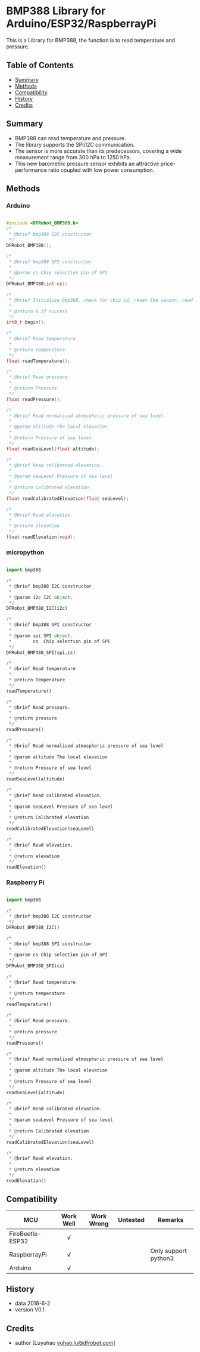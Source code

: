 # BMP388 Library for Arduino/ESP32/RaspberrayPi
This is a Library for BMP388, the function is to read temperature and pressure.

## Table of Contents

* [Summary](#summary)
* [Methods](#methods)
* [Compatibility](#compatibility)
* [History](#history)
* [Credits](#credits)


<snippet>
<content>

## Summary
* BMP388 can read temperature and pressure.
* The library supports the SPI/I2C communication.
* The sensor is more accurate than its predecessors, covering a wide measurement range from 300 hPa to 1250 hPa.
* This new barometric pressure sensor exhibits an attractive price-performance ratio coupled with low power consumption.

## Methods

### Arduino
```C++

#include <DFRobot_BMP388.h>
/*
 * @brief bmp388 I2C constructor
 */
DFRobot_BMP388();

/*
 * @brief bmp388 SPI constructor
 *
 * @param cs Chip selection pin of SPI
 */
DFRobot_BMP388(int cs);

/*
 * @brief Initialize bmp388, check for chip id, reset the sensor, read the calibration data and config sensor
 *
 * @return 0 if success
 */
int8_t begin();

/*
 * @brief Read temperature
 *
 * @return temperature
 */
float readTemperature();

/*
 * @brief Read pressure.
 *
 * @return Pressure
 */
float readPressure();

/*
 * @brief Read normalised atmospheric pressure of sea level
 *
 * @param altitude The local elevation
 *
 * @return Pressure of sea level
 */
float readSeaLevel(float altitude);

/*
 * @brief Read calibrated elevation.
 *
 * @param seaLevel Pressure of sea level
 *
 * @return Calibrated elevation
 */
float readCalibratedElevation(float seaLevel);

/*
 * @brief Read elevation.
 *
 * @return elevation
 */
float readElevation(void);

```

### micropython
```python

import bmp388

/*
 * @brief bmp388 I2C constructor
 *
 * @param i2c I2C object.
 */
DFRobot_BMP388_I2C(i2c)

/*
 * @brief bmp388 SPI constructor
 *
 * @param spi SPI object.
 *        cs  Chip selection pin of SPI
 */
DFRobot_BMP388_SPI(spi,cs)

/*
 * @brief Read temperature
 *
 * @return Temperature
 */
readTemperature()

/*
 * @brief Read pressure.
 *
 * @return pressure
 */
readPressure()

/*
 * @brief Read normalised atmospheric pressure of sea level
 *
 * @param altitude The local elevation
 *
 * @return Pressure of sea level
 */
readSeaLevel(altitude)

/*
 * @brief Read calibrated elevation.
 *
 * @param seaLevel Pressure of sea level
 *
 * @return Calibrated elevation
 */
readCalibratedElevation(seaLevel)

/*
 * @brief Read elevation.
 *
 * @return elevation
 */
readElevation()

```
### Raspberry Pi
```python

import bmp388

/*
 * @brief bmp388 I2C constructor
 */
DFRobot_BMP388_I2C()

/*
 * @brief bmp388 SPI constructor
 *
 * @param cs Chip selection pin of SPI
 */
DFRobot_BMP388_SPI(cs)

/*
 * @brief Read temperature
 *
 * @return temperature
 */
readTemperature()

/*
 * @brief Read pressure.
 *
 * @return pressure
 */
readPressure()

/*
 * @brief Read normalised atmospheric pressure of sea level
 *
 * @param altitude The local elevation
 *
 * @return Pressure of sea level
 */
readSeaLevel(altitude)

/*
 * @brief Read calibrated elevation.
 *
 * @param seaLevel Pressure of sea level
 *
 * @return Calibrated elevation
 */
readCalibratedElevation(seaLevel)

/*
 * @brief Read elevation.
 *
 * @return elevation
 */
readElevation()
```


## Compatibility

MCU                | Work Well | Work Wrong | Untested  | Remarks
------------------ | :----------: | :----------: | :---------: | -----
FireBeetle-ESP32 |      √       |             |            | 
RaspberrayPi |      √       |             |            | Only support python3
Arduino |      √       |             |            | 

## History

- data 2018-6-2
- version V0.1


## Credits

- author [Luyuhao  <yuhao.lu@dfrobot.com>]
